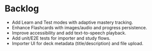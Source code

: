 # Backlog

- Add Learn and Test modes with adaptive mastery tracking.
- Enhance Flashcards with images/audio and progress persistence.
- Improve accessibility and add text-to-speech playback.
- Add unit/E2E tests for importer and study flows.
- Importer UI for deck metadata (title/description) and file upload.
